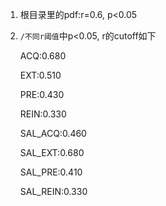 1. 根目录里的pdf:r=0.6, p<0.05

2. `/不同r阈值`中p<0.05, r的cutoff如下

   ACQ:0.680

   EXT:0.510

   PRE:0.430

   REIN:0.330

   SAL_ACQ:0.460

   SAL_EXT:0.680

   SAL_PRE:0.410

   SAL_REIN:0.330
